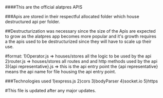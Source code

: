 ####This are the official alatpres APIS

###Apis are stored in their respectful allocated folder which house destructured api per folder.

##Destructurization was necessary since the size of the Apis are expected to grow as the alatpres app becomes more popular and it's growth requires a the apis used to be destructurized since they  will have to scale up their use.

#format: 1)Operator.js => houses/stores all the logic to be used by the api
         2)router.js => houses/stores all routes and and http methods used by  the api
         3){api representative}.js => this is the api entry point the {api representative} means the api name for file housing the api entry point.

###Technologies used
    1)express.js
    2)cors
    3)bodyParser
    4)socket.io
    5)https

#This file is updated after any major updates.
